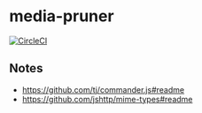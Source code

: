 # media-pruner

[![CircleCI](https://circleci.com/gh/rasmuslp/media-pruner.svg?style=shield)](https://circleci.com/gh/rasmuslp/media-pruner)

## Notes

* https://github.com/tj/commander.js#readme
* https://github.com/jshttp/mime-types#readme
